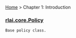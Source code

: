 [Home](index.md) > Chapter 1:  Introduction
### [rlai.core.Policy](https://github.com/MatthewGerber/rlai/tree/master/src/rlai/core/__init__.py#L344)
```
Base policy class.
```
